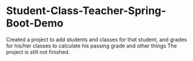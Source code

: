 # Student-Class-Teacher-Spring-Boot-Demo

Created a project to add students and classes for that student, and grades for his/her classes to calculate his passing grade and other things
The project is still not finished.
